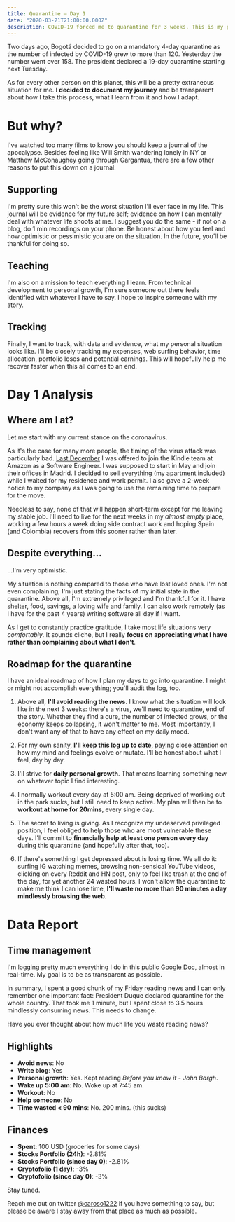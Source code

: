 ```yaml
---
title: Quarantine — Day 1
date: "2020-03-21T21:00:00.000Z"
description: COVID-19 forced me to quarantine for 3 weeks. This is my personal journey.
---
```


Two days ago, Bogotá decided to go on a mandatory 4-day quarantine as the number of infected by COVID-19 grew to more than 120. Yesterday the number went over 158. The president declared a 19-day quarantine starting next Tuesday.

As for every other person on this planet, this will be a pretty extraneous situation for me. **I decided to document my journey** and be transparent about how I take this process, what I learn from it and how I adapt.

<div class="divider"></div>

# But why?

I've watched too many films to know you should keep a journal of the apocalypse. Besides feeling like Will Smith wandering lonely in NY or Matthew McConaughey going through Gargantua, there are a few other reasons to put this down on a journal:

## Supporting
I'm pretty sure this won't be the worst situation I'll ever face in my life. This journal will be evidence for my future self; evidence on how I can mentally deal with whatever life shoots at me. I suggest you do the same - if not on a blog, do 1 min recordings on your phone. Be honest about how you feel and how optimistic or pessimistic you are on the situation. In the future, you’ll be thankful for doing so.

## Teaching
I'm also on a mission to teach everything I learn. From technical development to personal growth, I'm sure someone out there feels identified with whatever I have to say. I hope to inspire someone with my story.

## Tracking
Finally, I want to track, with data and evidence, what my personal situation looks like. I'll be closely tracking my expenses, web surfing behavior, time allocation, portfolio loses and potential earnings. This will hopefully help me recover faster when this all comes to an end.

<div class="divider"></div>

# Day 1 Analysis

## Where am I at?

Let me start with my current stance on the coronavirus.

As it's the case for many more people, the timing of the virus attack was particularly bad. [Last December](https://twitter.com/caroso1222/status/1197380913593647105) I was offered to join the Kindle team at Amazon as a Software Engineer. I was supposed to start in May and join their offices in Madrid. I decided to sell everything (my apartment included) while I waited for my residence and work permit. I also gave a 2-week notice to my company as I was going to use the remaining time to prepare for the move.

Needless to say, none of that will happen short-term except for me leaving my stable job. I'll need to live for the next weeks in my *almost empty* place, working a few hours a week doing side contract work and hoping Spain (and Colombia) recovers from this sooner rather than later.

## Despite everything...

...I'm very optimistic.

My situation is nothing compared to those who have lost loved ones. I'm not even complaining; I'm just stating the facts of my initial state in the quarantine. Above all, I'm extremely privileged and I'm thankful for it. I have shelter, food, savings, a loving wife and family. I can also work remotely (as I have for the past 4 years) writing software all day if I want.

As I get to constantly practice gratitude, I take most life situations very *comfortably*. It sounds cliche, but I really **focus on appreciating what I have rather than complaining about what I don't**.

## Roadmap for the quarantine

I have an ideal roadmap of how I plan my days to go into quarantine. I might or might not accomplish everything; you'll audit the log, too.

1. Above all, **I'll avoid reading the news**. I know what the situation will look like in the next 3 weeks: there's a virus, we'll need to quarantine, end of the story. Whether they find a cure, the number of infected grows, or the economy keeps collapsing, it won't matter to me. Most importantly, I don't want any of that to have any effect on my daily mood.

2. For my own sanity, **I'll keep this log up to date**, paying close attention on how my mind and feelings evolve or mutate. I'll be honest about what I feel, day by day.

3. I'll strive for **daily personal growth**. That means learning something new on whatever topic I find interesting.

4. I normally workout every day at 5:00 am. Being deprived of working out in the park sucks, but I still need to keep active. My plan will then be to **workout at home for 20mins**, every single day.

5. The secret to living is giving. As I recognize my undeserved privileged position, I feel obliged to help those who are most vulnerable these days. I'll commit to **financially help at least one person every day** during this quarantine (and hopefully after that, too).

6. If there's something I get depressed about is losing time. We all do it: surfing IG watching memes, browsing non-sensical YouTube videos, clicking on every Reddit and HN post, only to feel like trash at the end of the day, for yet another 24 wasted hours. I won't allow the quarantine to make me think I can lose time, **I'll waste no more than 90 minutes a day mindlessly browsing the web**.

<div class="divider"></div>

# Data Report

## Time management

I'm logging pretty much everything I do in this public [Google Doc](https://docs.google.com/document/d/1h1eGly40sAf9gdJMXhKgoB20zqzsJeECZAJvDkgM8Ik/edit#), almost in real-time. My goal is to be as transparent as possible.

In summary, I spent a good chunk of my Friday reading news and I can only remember one important fact: President Duque declared quarantine for the whole country. That took me 1 minute, but I spent close to 3.5 hours mindlessly consuming news. This needs to change.

Have you ever thought about how much life you waste reading news?

## Highlights 

* **Avoid news**: No
* **Write blog**: Yes
* **Personal growth**: Yes. Kept reading *Before you know it - John Bargh*.
* **Wake up 5:00 am**: No. Woke up at 7:45 am.
* **Workout**: No
* **Help someone**: No
* **Time wasted < 90 mins**: No. 200 mins. (this sucks)

## Finances

* **Spent**: 100 USD (groceries for some days)
* **Stocks Portfolio (24h)**: -2.81%
* **Stocks Portfolio (since day 0)**: -2.81%
* **Cryptofolio (1 day)**: -3%
* **Cryptofolio (since day 0)**: -3%

<div class="divider"></div>

Stay tuned.

<div class="divider"></div>

Reach me out on twitter [@caroso1222](https://twitter.com/caroso1222) if you have something to say, but please be aware I stay away from that place as much as possible.